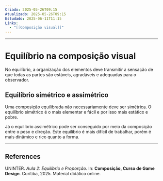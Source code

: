 ```yaml
---
Criado: 2025-05-26T09:15
Atualizado: 2025-05-26T09:15
Estudado: 2025-06-11T11:15
Links:
  - "[[Composição visual]]"
---
```

---
# Equilíbrio na composição visual

No equilíbrio, a organização dos elementos deve transmitir a sensação de que todas as partes são estáveis, agradáveis e adequadas para o observador.

## Equilíbrio simétrico e assimétrico

Uma composição equilibrada não necessariamente deve ser simétrica. O equilíbrio simétrico é o mais elementar e fácil e por isso mais estático e pobre.

Já o equilíbrio assimétrico pode ser conseguido por meio da composição entre o peso e direção. Este equilíbrio é mais difícil de trabalhar, porém é mais dinâmico e rico quanto a forma.

---
## References

UNINTER.  _Aula 2: Equilíbrio e Proporção_. In: **Composição, Curso de Game Design**. Curitiba, 2025. Material didático online.